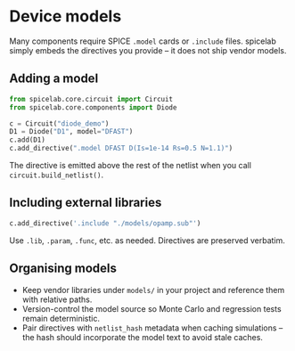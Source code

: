 # Device models

Many components require SPICE `.model` cards or `.include` files. spicelab
simply embeds the directives you provide – it does not ship vendor models.

## Adding a model
```python
from spicelab.core.circuit import Circuit
from spicelab.core.components import Diode

c = Circuit("diode_demo")
D1 = Diode("D1", model="DFAST")
c.add(D1)
c.add_directive(".model DFAST D(Is=1e-14 Rs=0.5 N=1.1)")
```

The directive is emitted above the rest of the netlist when you call
`circuit.build_netlist()`.

## Including external libraries
```python
c.add_directive('.include "./models/opamp.sub"')
```

Use `.lib`, `.param`, `.func`, etc. as needed. Directives are preserved verbatim.

## Organising models
- Keep vendor libraries under `models/` in your project and reference them with
  relative paths.
- Version-control the model source so Monte Carlo and regression tests remain deterministic.
- Pair directives with `netlist_hash` metadata when caching simulations – the hash
  should incorporate the model text to avoid stale caches.
